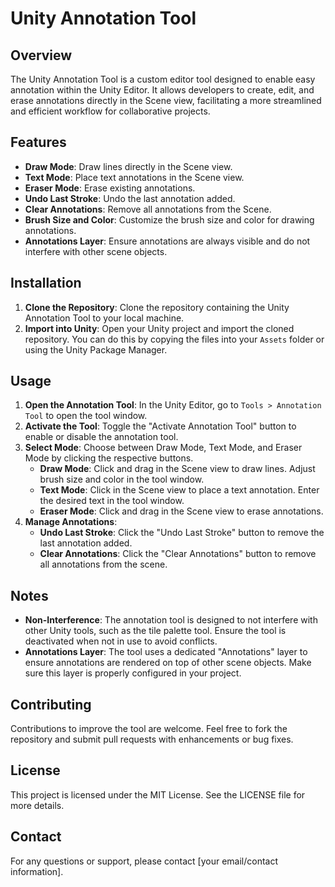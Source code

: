# Unity Annotation Tool

## Overview
The Unity Annotation Tool is a custom editor tool designed to enable easy annotation within the Unity Editor. It allows developers to create, edit, and erase annotations directly in the Scene view, facilitating a more streamlined and efficient workflow for collaborative projects.

## Features
- **Draw Mode**: Draw lines directly in the Scene view.
- **Text Mode**: Place text annotations in the Scene view.
- **Eraser Mode**: Erase existing annotations.
- **Undo Last Stroke**: Undo the last annotation added.
- **Clear Annotations**: Remove all annotations from the Scene.
- **Brush Size and Color**: Customize the brush size and color for drawing annotations.
- **Annotations Layer**: Ensure annotations are always visible and do not interfere with other scene objects.

## Installation
1. **Clone the Repository**: Clone the repository containing the Unity Annotation Tool to your local machine.
2. **Import into Unity**: Open your Unity project and import the cloned repository. You can do this by copying the files into your `Assets` folder or using the Unity Package Manager.

## Usage
1. **Open the Annotation Tool**: In the Unity Editor, go to `Tools > Annotation Tool` to open the tool window.
2. **Activate the Tool**: Toggle the "Activate Annotation Tool" button to enable or disable the annotation tool.
3. **Select Mode**: Choose between Draw Mode, Text Mode, and Eraser Mode by clicking the respective buttons.
   - **Draw Mode**: Click and drag in the Scene view to draw lines. Adjust brush size and color in the tool window.
   - **Text Mode**: Click in the Scene view to place a text annotation. Enter the desired text in the tool window.
   - **Eraser Mode**: Click and drag in the Scene view to erase annotations.
4. **Manage Annotations**:
   - **Undo Last Stroke**: Click the "Undo Last Stroke" button to remove the last annotation added.
   - **Clear Annotations**: Click the "Clear Annotations" button to remove all annotations from the scene.

## Notes
- **Non-Interference**: The annotation tool is designed to not interfere with other Unity tools, such as the tile palette tool. Ensure the tool is deactivated when not in use to avoid conflicts.
- **Annotations Layer**: The tool uses a dedicated "Annotations" layer to ensure annotations are rendered on top of other scene objects. Make sure this layer is properly configured in your project.

## Contributing
Contributions to improve the tool are welcome. Feel free to fork the repository and submit pull requests with enhancements or bug fixes.

## License
This project is licensed under the MIT License. See the LICENSE file for more details.

## Contact
For any questions or support, please contact [your email/contact information].
